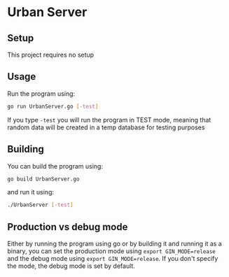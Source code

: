 # Urban Server

## Setup

This project requires no setup

## Usage

Run the program using:
```sh
go run UrbanServer.go [-test]
```
If you type `-test` you will run the program in TEST mode, meaning that random data will be created in a temp database for testing purposes

## Building

You can build the program using:
```sh
go build UrbanServer.go
```

and run it using:
```sh
./UrbanServer [-test]
```

## Production vs debug mode

Either by running the program using go or by building it and running it as a binary, you can set the production mode using `export GIN_MODE=release` and the debug mode using `export GIN_MODE=release`. If you don't specify the mode, the debug mode is set by default.